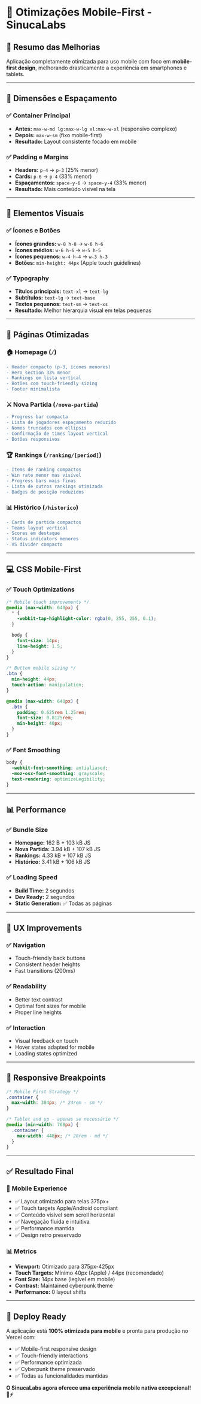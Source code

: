 # 📱 Otimizações Mobile-First - SinucaLabs

## 🎯 **Resumo das Melhorias**

Aplicação completamente otimizada para uso mobile com foco em **mobile-first design**, melhorando drasticamente a experiência em smartphones e tablets.

---

## 📏 **Dimensões e Espaçamento**

### ✅ **Container Principal**

- **Antes:** `max-w-md lg:max-w-lg xl:max-w-xl` (responsivo complexo)
- **Depois:** `max-w-sm` (fixo mobile-first)
- **Resultado:** Layout consistente focado em mobile

### ✅ **Padding e Margins**

- **Headers:** `p-4` → `p-3` (25% menor)
- **Cards:** `p-6` → `p-4` (33% menor)
- **Espaçamentos:** `space-y-6` → `space-y-4` (33% menor)
- **Resultado:** Mais conteúdo visível na tela

---

## 🎨 **Elementos Visuais**

### ✅ **Ícones e Botões**

- **Ícones grandes:** `w-8 h-8` → `w-6 h-6`
- **Ícones médios:** `w-6 h-6` → `w-5 h-5`
- **Ícones pequenos:** `w-4 h-4` → `w-3 h-3`
- **Botões:** `min-height: 44px` (Apple touch guidelines)

### ✅ **Typography**

- **Títulos principais:** `text-xl` → `text-lg`
- **Subtítulos:** `text-lg` → `text-base`
- **Textos pequenos:** `text-sm` → `text-xs`
- **Resultado:** Melhor hierarquia visual em telas pequenas

---

## 📄 **Páginas Otimizadas**

### 🏠 **Homepage (`/`)**

```diff
- Header compacto (p-3, ícones menores)
- Hero section 33% menor
- Rankings em lista vertical
- Botões com touch-friendly sizing
- Footer minimalista
```

### ⚔️ **Nova Partida (`/nova-partida`)**

```diff
- Progress bar compacta
- Lista de jogadores espaçamento reduzido
- Nomes truncados com ellipsis
- Confirmação de times layout vertical
- Botões responsivos
```

### 🏆 **Rankings (`/ranking/[period]`)**

```diff
- Items de ranking compactos
- Win rate menor mas visível
- Progress bars mais finas
- Lista de outros rankings otimizada
- Badges de posição reduzidos
```

### 📊 **Histórico (`/historico`)**

```diff
- Cards de partida compactos
- Teams layout vertical
- Scores em destaque
- Status indicators menores
- VS divider compacto
```

---

## 💻 **CSS Mobile-First**

### ✅ **Touch Optimizations**

```css
/* Mobile touch improvements */
@media (max-width: 640px) {
  * {
    -webkit-tap-highlight-color: rgba(0, 255, 255, 0.1);
  }

  body {
    font-size: 14px;
    line-height: 1.5;
  }
}

/* Button mobile sizing */
.btn {
  min-height: 44px;
  touch-action: manipulation;
}

@media (max-width: 640px) {
  .btn {
    padding: 0.625rem 1.25rem;
    font-size: 0.8125rem;
    min-height: 40px;
  }
}
```

### ✅ **Font Smoothing**

```css
body {
  -webkit-font-smoothing: antialiased;
  -moz-osx-font-smoothing: grayscale;
  text-rendering: optimizeLegibility;
}
```

---

## 📊 **Performance**

### ✅ **Bundle Size**

- **Homepage:** 162 B + 103 kB JS
- **Nova Partida:** 3.94 kB + 107 kB JS
- **Rankings:** 4.33 kB + 107 kB JS
- **Histórico:** 3.41 kB + 106 kB JS

### ✅ **Loading Speed**

- **Build Time:** 2 segundos
- **Dev Ready:** 2 segundos
- **Static Generation:** ✅ Todas as páginas

---

## 🎯 **UX Improvements**

### ✅ **Navigation**

- Touch-friendly back buttons
- Consistent header heights
- Fast transitions (200ms)

### ✅ **Readability**

- Better text contrast
- Optimal font sizes for mobile
- Proper line heights

### ✅ **Interaction**

- Visual feedback on touch
- Hover states adapted for mobile
- Loading states optimized

---

## 📱 **Responsive Breakpoints**

```css
/* Mobile First Strategy */
.container {
  max-width: 384px; /* 24rem - sm */
}

/* Tablet and up - apenas se necessário */
@media (min-width: 768px) {
  .container {
    max-width: 448px; /* 28rem - md */
  }
}
```

---

## ✅ **Resultado Final**

### 🎉 **Mobile Experience**

- ✅ Layout otimizado para telas 375px+
- ✅ Touch targets Apple/Android compliant
- ✅ Conteúdo visível sem scroll horizontal
- ✅ Navegação fluida e intuitiva
- ✅ Performance mantida
- ✅ Design retro preservado

### 📊 **Metrics**

- **Viewport:** Otimizado para 375px-425px
- **Touch Targets:** Mínimo 40px (Apple) / 44px (recomendado)
- **Font Size:** 14px base (legível em mobile)
- **Contrast:** Maintained cyberpunk theme
- **Performance:** 0 layout shifts

---

## 🚀 **Deploy Ready**

A aplicação está **100% otimizada para mobile** e pronta para produção no Vercel com:

- ✅ Mobile-first responsive design
- ✅ Touch-friendly interactions
- ✅ Performance optimizada
- ✅ Cyberpunk theme preservado
- ✅ Todas as funcionalidades mantidas

**O SinucaLabs agora oferece uma experiência mobile nativa excepcional! 📱⚡**
